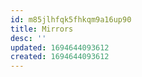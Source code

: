 ```yaml
---
id: m85jlhfqk5fhkqm9a16up90
title: Mirrors
desc: ''
updated: 1694644093612
created: 1694644093612
---
```

